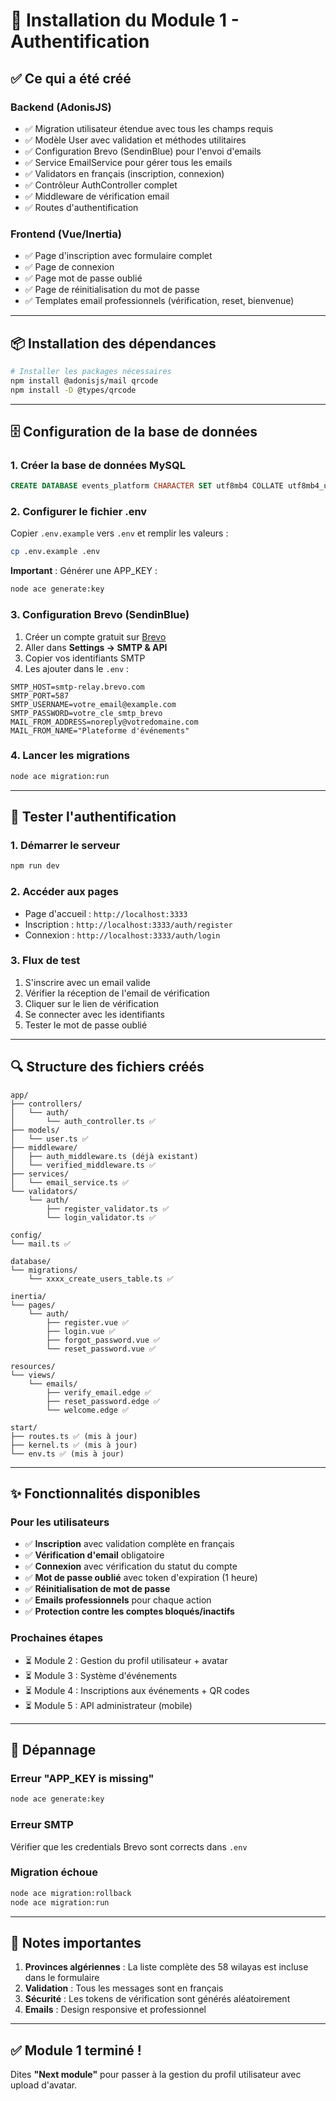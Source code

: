 # 🚀 Installation du Module 1 - Authentification

## ✅ Ce qui a été créé

### Backend (AdonisJS)

- ✅ Migration utilisateur étendue avec tous les champs requis
- ✅ Modèle User avec validation et méthodes utilitaires
- ✅ Configuration Brevo (SendinBlue) pour l'envoi d'emails
- ✅ Service EmailService pour gérer tous les emails
- ✅ Validators en français (inscription, connexion)
- ✅ Contrôleur AuthController complet
- ✅ Middleware de vérification email
- ✅ Routes d'authentification

### Frontend (Vue/Inertia)

- ✅ Page d'inscription avec formulaire complet
- ✅ Page de connexion
- ✅ Page mot de passe oublié
- ✅ Page de réinitialisation du mot de passe
- ✅ Templates email professionnels (vérification, reset, bienvenue)

---

## 📦 Installation des dépendances

```bash
# Installer les packages nécessaires
npm install @adonisjs/mail qrcode
npm install -D @types/qrcode
```

---

## 🗄️ Configuration de la base de données

### 1. Créer la base de données MySQL

```sql
CREATE DATABASE events_platform CHARACTER SET utf8mb4 COLLATE utf8mb4_unicode_ci;
```

### 2. Configurer le fichier .env

Copier `.env.example` vers `.env` et remplir les valeurs :

```bash
cp .env.example .env
```

**Important** : Générer une APP_KEY :

```bash
node ace generate:key
```

### 3. Configuration Brevo (SendinBlue)

1. Créer un compte gratuit sur [Brevo](https://app.brevo.com)
2. Aller dans **Settings → SMTP & API**
3. Copier vos identifiants SMTP
4. Les ajouter dans le `.env` :

```env
SMTP_HOST=smtp-relay.brevo.com
SMTP_PORT=587
SMTP_USERNAME=votre_email@example.com
SMTP_PASSWORD=votre_cle_smtp_brevo
MAIL_FROM_ADDRESS=noreply@votredomaine.com
MAIL_FROM_NAME="Plateforme d'événements"
```

### 4. Lancer les migrations

```bash
node ace migration:run
```

---

## 🧪 Tester l'authentification

### 1. Démarrer le serveur

```bash
npm run dev
```

### 2. Accéder aux pages

- Page d'accueil : `http://localhost:3333`
- Inscription : `http://localhost:3333/auth/register`
- Connexion : `http://localhost:3333/auth/login`

### 3. Flux de test

1. S'inscrire avec un email valide
2. Vérifier la réception de l'email de vérification
3. Cliquer sur le lien de vérification
4. Se connecter avec les identifiants
5. Tester le mot de passe oublié

---

## 🔍 Structure des fichiers créés

```
app/
├── controllers/
│   └── auth/
│       └── auth_controller.ts ✅
├── models/
│   └── user.ts ✅
├── middleware/
│   ├── auth_middleware.ts (déjà existant)
│   └── verified_middleware.ts ✅
├── services/
│   └── email_service.ts ✅
└── validators/
    └── auth/
        ├── register_validator.ts ✅
        └── login_validator.ts ✅

config/
└── mail.ts ✅

database/
└── migrations/
    └── xxxx_create_users_table.ts ✅

inertia/
└── pages/
    └── auth/
        ├── register.vue ✅
        ├── login.vue ✅
        ├── forgot_password.vue ✅
        └── reset_password.vue ✅

resources/
└── views/
    └── emails/
        ├── verify_email.edge ✅
        ├── reset_password.edge ✅
        └── welcome.edge ✅

start/
├── routes.ts ✅ (mis à jour)
├── kernel.ts ✅ (mis à jour)
└── env.ts ✅ (mis à jour)
```

---

## ✨ Fonctionnalités disponibles

### Pour les utilisateurs

- ✅ **Inscription** avec validation complète en français
- ✅ **Vérification d'email** obligatoire
- ✅ **Connexion** avec vérification du statut du compte
- ✅ **Mot de passe oublié** avec token d'expiration (1 heure)
- ✅ **Réinitialisation de mot de passe**
- ✅ **Emails professionnels** pour chaque action
- ✅ **Protection contre les comptes bloqués/inactifs**

### Prochaines étapes

- ⏳ Module 2 : Gestion du profil utilisateur + avatar
- ⏳ Module 3 : Système d'événements
- ⏳ Module 4 : Inscriptions aux événements + QR codes
- ⏳ Module 5 : API administrateur (mobile)

---

## 🐛 Dépannage

### Erreur "APP_KEY is missing"

```bash
node ace generate:key
```

### Erreur SMTP

Vérifier que les credentials Brevo sont corrects dans `.env`

### Migration échoue

```bash
node ace migration:rollback
node ace migration:run
```

---

## 📌 Notes importantes

1. **Provinces algériennes** : La liste complète des 58 wilayas est incluse dans le formulaire
2. **Validation** : Tous les messages sont en français
3. **Sécurité** : Les tokens de vérification sont générés aléatoirement
4. **Emails** : Design responsive et professionnel

---

## ✅ Module 1 terminé !

Dites **"Next module"** pour passer à la gestion du profil utilisateur avec upload d'avatar.
